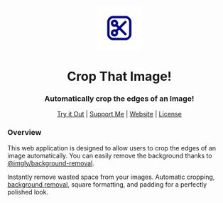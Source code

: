 <div align="center"><img style="align:center;" src="./app/logo-240px.png" alt="Logo" width="100" /></div>
<h1 align="center">Crop That Image!</h1>
<h3 align="center">Automatically crop the edges of an Image!</h3>
<p align="center">
<a href="https://cropthatimage.lukassobotik.dev">Try it Out</a> | <a href="https://www.buymeacoffee.com/lukassobotik">Support Me</a> | <a href="https://lukassobotik.dev/project/CropThatImage">Website</a> | <a href="../../blob/master/LICENSE">License</a>
</p>

### Overview
This web application is designed to allow users to crop the edges of an image automatically. You can easily remove the background thanks to [@imgly/background-removal](https://www.npmjs.com/package/@imgly/background-removal).

Instantly remove wasted space from your images. Automatic cropping, [background removal](https://www.npmjs.com/package/@imgly/background-removal), square formatting, and padding for a perfectly polished look.
